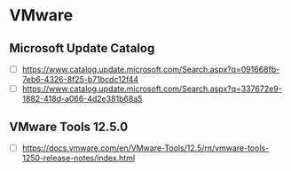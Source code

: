 # VMware

## Microsoft Update Catalog
 - [ ] https://www.catalog.update.microsoft.com/Search.aspx?q=091668fb-7eb6-4326-8f25-b71bcdc12f44
 - [ ] https://www.catalog.update.microsoft.com/Search.aspx?q=337672e9-1882-418d-a066-4d2e381b68a5

## VMware Tools 12.5.0
 - [ ] https://docs.vmware.com/en/VMware-Tools/12.5/rn/vmware-tools-1250-release-notes/index.html